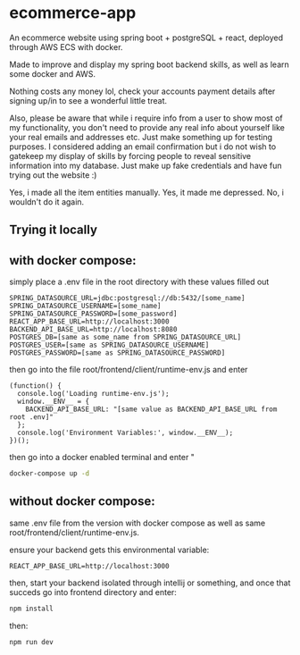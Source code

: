 # ecommerce-app
An ecommerce website using spring boot + postgreSQL + react, deployed through AWS ECS with docker. 

Made to improve and display my spring boot backend skills, as well as learn some docker and AWS.


Nothing costs any money lol, check your accounts payment details after signing up/in to see a wonderful little treat.


Also, please be aware that while i require info from a user to show most of my functionality, you don't need to
provide any real info about yourself like your real emails and addresses etc. Just make something up for testing purposes.
I considered adding an email confirmation but i do not wish to gatekeep my display of skills by forcing people to reveal
sensitive information into my database. Just make up fake credentials and have fun trying out the website :)


Yes, i made all the item entities manually.
Yes, it made me depressed.
No, i wouldn't do it again.


## Trying it locally

## with docker compose:

simply place a .env file in the root directory with these values filled out

```
SPRING_DATASOURCE_URL=jdbc:postgresql://db:5432/[some_name]
SPRING_DATASOURCE_USERNAME=[some_name]
SPRING_DATASOURCE_PASSWORD=[some_password]
REACT_APP_BASE_URL=http://localhost:3000
BACKEND_API_BASE_URL=http://localhost:8080
POSTGRES_DB=[same as some_name from SPRING_DATASOURCE_URL]
POSTGRES_USER=[same as SPRING_DATASOURCE_USERNAME]
POSTGRES_PASSWORD=[same as SPRING_DATASOURCE_PASSWORD]
```

then go into the file root/frontend/client/runtime-env.js and enter

```
(function() {
  console.log('Loading runtime-env.js');
  window.__ENV__ = {
    BACKEND_API_BASE_URL: "[same value as BACKEND_API_BASE_URL from root .env]"
  };
  console.log('Environment Variables:', window.__ENV__);
})();
```

then go into a docker enabled terminal and enter "
```bash
docker-compose up -d
```

## without docker compose:

same .env file from the version with docker compose as well as same root/frontend/client/runtime-env.js.

ensure your backend gets this environmental variable:

```
REACT_APP_BASE_URL=http://localhost:3000
```

then, start your backend isolated through intellij or something, and once that succeds go into frontend directory and enter:

```bash
npm install
```

then:

```bash
npm run dev
```

